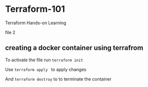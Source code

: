 # Terraform-101
Terraform Hands-on Learning


file 2

## creating a docker container using terrafrom 
To activate the file run `terraform init`

Use `terraform apply ` to apply changes

And `terraform destroy` to to terminate the container
